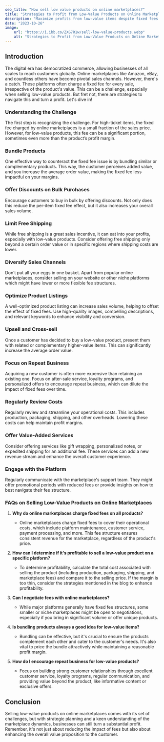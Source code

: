 ```yaml
---
seo_title: "How sell low value products on online marketplaces?"
title: "Strategies to Profit from Low-Value Products on Online Marketplaces"
description: "Maximize profits from low-value items despite fixed fees. Discover strategies to boost sales and navigate online marketplace costs effectively."
date: "2023-10-26"
image:
    url: "https://i.ibb.co/ZXG7R1w/sell-low-value-products.webp"
    alt: "Strategies to Profit from Low-Value Products on Online Marketplaces"
---
```


## Introduction

The digital era has democratized commerce, allowing businesses of all scales to reach customers globally. Online marketplaces like Amazon, eBay, and countless others have become pivotal sales channels. However, there's a catch. These platforms often charge a fixed fee for every sale, irrespective of the product's value. This can be a challenge, especially when selling low-value products. But fret not, there are strategies to navigate this and turn a profit. Let's dive in!

### Understanding the Challenge

The first step is recognizing the challenge. For high-ticket items, the fixed fee charged by online marketplaces is a small fraction of the sales price. However, for low-value products, this fee can be a significant portion, sometimes even more than the product’s profit margin.

### Bundle Products

One effective way to counteract the fixed fee issue is by bundling similar or complementary products. This way, the customer perceives added value, and you increase the average order value, making the fixed fee less impactful on your margins.

### Offer Discounts on Bulk Purchases

Encourage customers to buy in bulk by offering discounts. Not only does this reduce the per-item fixed fee effect, but it also increases your overall sales volume.

### Limit Free Shipping

While free shipping is a great sales incentive, it can eat into your profits, especially with low-value products. Consider offering free shipping only beyond a certain order value or in specific regions where shipping costs are lower.

### Diversify Sales Channels

Don’t put all your eggs in one basket. Apart from popular online marketplaces, consider selling on your website or other niche platforms which might have lower or more flexible fee structures.

### Optimize Product Listings

A well-optimized product listing can increase sales volume, helping to offset the effect of fixed fees. Use high-quality images, compelling descriptions, and relevant keywords to enhance visibility and conversion.

### Upsell and Cross-sell

Once a customer has decided to buy a low-value product, present them with related or complementary higher-value items. This can significantly increase the average order value.

### Focus on Repeat Business

Acquiring a new customer is often more expensive than retaining an existing one. Focus on after-sale service, loyalty programs, and personalized offers to encourage repeat business, which can dilute the impact of fixed fees over time.

### Regularly Review Costs

Regularly review and streamline your operational costs. This includes production, packaging, shipping, and other overheads. Lowering these costs can help maintain profit margins.

### Offer Value-Added Services

Consider offering services like gift wrapping, personalized notes, or expedited shipping for an additional fee. These services can add a new revenue stream and enhance the overall customer experience.

### Engage with the Platform

Regularly communicate with the marketplace's support team. They might offer promotional periods with reduced fees or provide insights on how to best navigate their fee structure.

### FAQs on Selling Low-Value Products on Online Marketplaces

1. **Why do online marketplaces charge fixed fees on all products?**
   - Online marketplaces charge fixed fees to cover their operational costs, which include platform maintenance, customer service, payment processing, and more. This fee structure ensures consistent revenue for the marketplace, regardless of the product's price.

1. **How can I determine if it's profitable to sell a low-value product on a specific platform?**
   - To determine profitability, calculate the total cost associated with selling the product (including production, packaging, shipping, and marketplace fees) and compare it to the selling price. If the margin is too thin, consider the strategies mentioned in the blog to enhance profitability.

1. **Can I negotiate fees with online marketplaces?**
   - While major platforms generally have fixed fee structures, some smaller or niche marketplaces might be open to negotiations, especially if you bring in significant volume or offer unique products.

1. **Is bundling products always a good idea for low-value items?**
   - Bundling can be effective, but it's crucial to ensure the products complement each other and cater to the customer's needs. It's also vital to price the bundle attractively while maintaining a reasonable profit margin.

1. **How do I encourage repeat business for low-value products?**
   - Focus on building strong customer relationships through excellent customer service, loyalty programs, regular communication, and providing value beyond the product, like informative content or exclusive offers.

## Conclusion

Selling low-value products on online marketplaces comes with its set of challenges, but with strategic planning and a keen understanding of the marketplace dynamics, businesses can still turn a substantial profit. Remember, it's not just about reducing the impact of fees but also about enhancing the overall value proposition to the customer.
